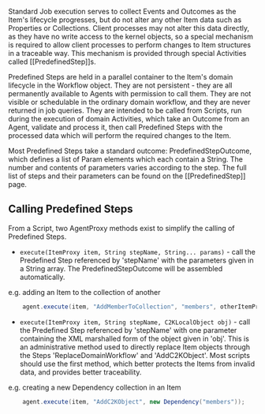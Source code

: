Standard Job execution serves to collect Events and Outcomes as the Item's lifecycle progresses, but do not alter any other Item data such as Properties or Collections. Client processes may not alter this data directly, as they have no write access to the kernel objects, so a special mechanism is required to allow client processes to perform changes to Item structures in a traceable way. This mechanism is provided through special Activities called [[PredefinedStep]]s.

Predefined Steps are held in a parallel container to the Item's domain lifecycle in the Workflow object. They are not persistent - they are all permanently available to Agents with permission to call them. They are not visible or schedulable in the ordinary domain workflow, and they are never returned in job queries. They are intended to be called from Scripts, run during the execution of domain Activities, which take an Outcome from an Agent, validate and process it, then call Predefined Steps with the processed data which will perform the required changes to the Item.

Most Predefined Steps take a standard outcome: PredefinedStepOutcome, which defines a list of Param elements which each contain a String. The number and contents of parameters varies according to the step. The full list of steps and their parameters can be found on the [[PredefinedStep]] page. 

## Calling Predefined Steps

From a Script, two AgentProxy methods exist to simplify the calling of Predefined Steps.

* `execute(ItemProxy item, String stepName, String... params)` - call the Predefined Step referenced by 'stepName' with the parameters given in a String array. The PredefinedStepOutcome will be assembled automatically.

e.g. adding an Item to the collection of another

```java
	agent.execute(item, "AddMemberToCollection", "members", otherItemProxy.getPath().getUUID());
```
* `execute(ItemProxy item, String stepName, C2KLocalObject obj)` - call the Predefined Step referenced by 'stepName' with one parameter containing the XML marshalled form of the object given in 'obj'. This is an administrative method used to directly replace Item objects through the Steps 'ReplaceDomainWorkflow' and 'AddC2KObject'. Most scripts should use the first method, which better protects the Items from invalid data, and provides better traceability.

e.g. creating a new Dependency collection in an Item

```java
	agent.execute(item, "AddC2KObject", new Dependency("members"));
```